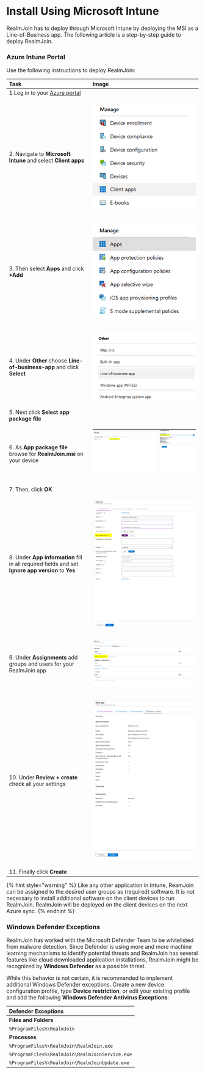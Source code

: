 # Install Using Microsoft Intune

RealmJoin has to deploy through Microsoft Intune by deploying the MSI as a Line-of-Business app. The following article is a step-by-step guide to deploy RealmJoin.  


### Azure Intune Portal

Use the following instructions to deploy RealmJoin:

<table>
  <thead>
    <tr>
      <th style="text-align:left">Task</th>
      <th style="text-align:left">Image</th>
    </tr>
  </thead>
  <tbody>
    <tr>
      <td style="text-align:left">1.Log in to your <a href="https://portal.azure.com/">Azure portal</a>
      </td>
      <td style="text-align:left">
        <p></p>
        <p></p>
      </td>
    </tr>
    <tr>
      <td style="text-align:left">2. Navigate to <b>Microsoft Intune </b>and select<b> Client apps</b>
      </td>
      <td style="text-align:left">
        <p></p>
        <p>
          <img src="../.gitbook/assets/install-rj-azure-portal1.png" alt/>
        </p>
      </td>
    </tr>
    <tr>
      <td style="text-align:left">3. Then select <b>Apps</b> and click <b>+Add</b>
      </td>
      <td style="text-align:left">
        <p></p>
        <p>
          <img src="../.gitbook/assets/install-rj-azure-portal2.png" alt/>
        </p>
        <p></p>
      </td>
    </tr>
    <tr>
      <td style="text-align:left">4. Under <b>Other</b> choose <b>Line-of-business-app </b>and click <b>Select</b>
      </td>
      <td style="text-align:left">
        <p></p>
        <p>
          <img src="../.gitbook/assets/install-rj-azure-portal3.png" alt/>
        </p>
      </td>
    </tr>
    <tr>
      <td style="text-align:left">5. Next click <b>Select app package file</b>
      </td>
      <td style="text-align:left"></td>
    </tr>
    <tr>
      <td style="text-align:left">6. As <b>App package file</b> browse for <b>RealmJoin.msi</b> on your device</td>
      <td
      style="text-align:left">
        <p></p>
        <p>
          <img src="../.gitbook/assets/install-rj-azure-portal4.png" alt/>
        </p>
        </td>
    </tr>
    <tr>
      <td style="text-align:left">7. Then, click <b>OK</b>
      </td>
      <td style="text-align:left"></td>
    </tr>
    <tr>
      <td style="text-align:left">8. Under <b>App information</b> fill in all required fields and set <b>Ignore app version</b> to <b>Yes</b>
      </td>
      <td style="text-align:left">
        <p></p>
        <p>
          <img src="../.gitbook/assets/install-rj-azure-portal5.png" alt/>
        </p>
      </td>
    </tr>
    <tr>
      <td style="text-align:left">9. Under <b>Assignments </b>add groups and users for your RealmJoin app</td>
      <td
      style="text-align:left">
        <p></p>
        <p>
          <img src="../.gitbook/assets/install-rj-azure-portal6.png" alt/>
        </p>
        </td>
    </tr>
    <tr>
      <td style="text-align:left">10. Under <b>Review + create</b> check all your settings</td>
      <td style="text-align:left">
        <p></p>
        <p>
          <img src="../.gitbook/assets/install-rj-azure-portal7.png" alt/>
        </p>
      </td>
    </tr>
    <tr>
      <td style="text-align:left">11. Finally click <b>Create</b>
      </td>
      <td style="text-align:left"></td>
    </tr>
  </tbody>
</table>

{% hint style="warning" %}
Like any other application in Intune, ReamJoin can be assigned to the desired user groups as \(required\) software. It is not necessary to install additional software on the client devices to run RealmJoin. RealmJoin will be deployed on the client devices on the next Azure sync.
{% endhint %}

### Windows Defender Exceptions

RealmJoin has worked with the Microsoft Defender Team to be whitelisted from malware detection. Since Defender is using more and more machine learning mechanisms to identify potential threats and RealmJoin has several features like cloud downloaded application installations, RealmJoin might be recognized by **Windows Defender** as a possible threat. 

While this behavior is not certain, it is recommended to implement additional Windows Defender exceptions. Create a new device configuration profile, type **Device restriction**, or edit your existing profile and add the following **Windows Defender Antivirus Exceptions**:

| Defender Exceptions |
| :--- |
| **Files and Folders** |
| `%ProgramFiles%\RealmJoin` |
| **Processes** |
| `%ProgramFiles%\RealmJoin\RealmJoin.exe`  |
| `%ProgramFiles%\RealmJoin\RealmJoinService.exe`  |
| `%ProgramFiles%\RealmJoin\RealmJoinUpdate.exe` |

